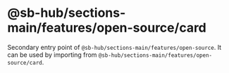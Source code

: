 # @sb-hub/sections-main/features/open-source/card

Secondary entry point of `@sb-hub/sections-main/features/open-source`. It can be used by importing from `@sb-hub/sections-main/features/open-source/card`.
